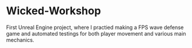 # Wicked-Workshop
First Unreal Engine project, where I practied making a FPS wave defense game and automated testings for both player movement and various main mechanics.
